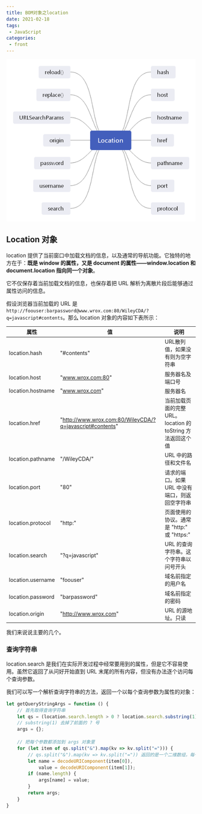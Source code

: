 ```yaml
---
title: BOM对象之location
date: 2021-02-18
tags:
 - JavaScript
categories:
 - front
---
```


![](../../imgs/bom_location.png)

## Location 对象

location 提供了当前窗口中加载文档的信息，以及通常的导航功能。它独特的地方在于：**既是 window 的属性，又是 document 的属性——window.location 和 document.location 指向同一个对象**。

它不仅保存着当前加载文档的信息，也保存着把 URL 解析为离散片段后能够通过属性访问的信息。

假设浏览器当前加载的 URL 是 `http://foouser:barpassword@www.wrox.com:80/WileyCDA/?q=javascript#contents`。那么 location 对象的内容如下表所示：

| 属性              | 值                                                       | 说明                                                        |
| ----------------- | -------------------------------------------------------- | ----------------------------------------------------------- |
| location.hash     | "#contents"                                              | URL散列值，如果没有则为空字符串                             |
| location.host     | "www.wrox.com:80"                                        | 服务器名及端口号                                            |
| location.hostname | "www.wrox.com"                                           | 服务器名                                                    |
| location.href     | "http://www.wrox.com:80/WileyCDA/?q=javascript#contents" | 当前加载页面的完整 URL。location 的 toString 方法返回这个值 |
| location.pathname | "/WileyCDA/"                                             | URL 中的路径和文件名                                        |
| location.port     | "80"                                                     | 请求的端口。如果 URL 中没有端口，则返回空字符串             |
| location.protocol | "http:"                                                  | 页面使用的协议。通常是 "http:" 或 "https:"                  |
| location.search   | "?q=javascript"                                          | URL 的查询字符串。这个字符串以问号开头                      |
| location.username | "foouser"                                                | 域名前指定的用户名                                          |
| location.password | "barpassword"                                            | 域名前指定的密码                                            |
| location.origin   | "http://www.wrox.com"                                    | URL 的源地址。只读                                          |

我们来说说主要的几个。

### 查询字符串

location.search 是我们在实际开发过程中经常要用到的属性，但是它不容易使用。虽然它返回了从问好开始直到 URL 末尾的所有内容，但没有办法逐个访问每个查询参数。

我们可以写一个解析查询字符串的方法，返回一个以每个查询参数为属性的对象：

```js
let getQueryStringArgs = function () {
    // 首先取得查询字符串
    let qs = (location.search.length > 0 ? location.search.substring(1) : ""),
    // substring(1) 去掉了前面的 ? 号
    args = {};
    
    // 把每个参数都添加到 args 对象里
    for (let item of qs.split("&").map(kv => kv.split("="))) {
        // qs.split("&").map(kv => kv.split("=")) 返回的是一个二维数组，每一项都是 key-value 的组合
        let name = decodeURIComponent(item[0]),
            value = decodeURIComponent(item[1]);
        if (name.length) {
            args[name] = value;
        }
        return args;
    }
}
```



